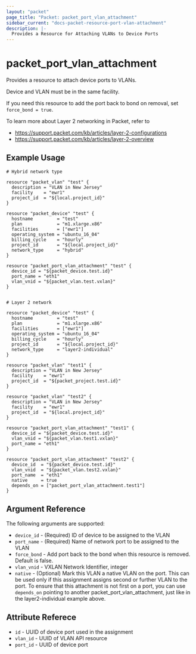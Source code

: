 ```yaml
---
layout: "packet"
page_title: "Packet: packet_port_vlan_attachment"
sidebar_current: "docs-packet-resource-port-vlan-attachment"
description: |-
  Provides a Resource for Attaching VLANs to Device Ports
---
```


# packet_port_vlan_attachment

Provides a resource to attach device ports to VLANs.

Device and VLAN must be in the same facility.

If you need this resource to add the port back to bond on removal, set `force_bond = true`.

To learn more about Layer 2 networking in Packet, refer to
* https://support.packet.com/kb/articles/layer-2-configurations
* https://support.packet.com/kb/articles/layer-2-overview

## Example Usage

```hcl
# Hybrid network type

resource "packet_vlan" "test" {
  description = "VLAN in New Jersey"
  facility    = "ewr1"
  project_id  = "${local.project_id}"
}

resource "packet_device" "test" {
  hostname         = "test"
  plan             = "m1.xlarge.x86"
  facilities       = ["ewr1"]
  operating_system = "ubuntu_16_04"
  billing_cycle    = "hourly"
  project_id       = "${local.project_id}"
  network_type     = "hybrid"
}

resource "packet_port_vlan_attachment" "test" {
  device_id = "${packet_device.test.id}"
  port_name = "eth1"
  vlan_vnid = "${packet_vlan.test.vxlan}"
}


# Layer 2 network

resource "packet_device" "test" {
  hostname         = "test"
  plan             = "m1.xlarge.x86"
  facilities       = ["ewr1"]
  operating_system = "ubuntu_16_04"
  billing_cycle    = "hourly"
  project_id       = "${local.project_id}"
  network_type     = "layer2-individual"
}

resource "packet_vlan" "test1" {
  description = "VLAN in New Jersey"
  facility    = "ewr1"
  project_id  = "${packet_project.test.id}"
}

resource "packet_vlan" "test2" {
  description = "VLAN in New Jersey"
  facility    = "ewr1"
  project_id  = "${local.project_id}"
}

resource "packet_port_vlan_attachment" "test1" {
  device_id = "${packet_device.test.id}"
  vlan_vnid = "${packet_vlan.test1.vxlan}"
  port_name = "eth1"
}

resource "packet_port_vlan_attachment" "test2" {
  device_id  = "${packet_device.test.id}"
  vlan_vnid  = "${packet_vlan.test2.vxlan}"
  port_name  = "eth1"
  native     = true
  depends_on = ["packet_port_vlan_attachment.test1"]
}
```

## Argument Reference

The following arguments are supported:

* `device_id` - (Required) ID of device to be assigned to the VLAN
* `port_name` - (Required) Name of network port to be assigned to the VLAN
* `force_bond` - Add port back to the bond when this resource is removed. Default is false.
* `vlan_vnid` - VXLAN Network Identifier, integer
* `native` - (Optional) Mark this VLAN a native VLAN on the port. This can be used only if this assignment assigns second or further VLAN to the port. To ensure that this attachment is not first on a port, you can use `depends_on` pointing to another packet_port_vlan_attachment, just like in the layer2-individual example above. 

## Attribute Referece

* `id` - UUID of device port used in the assignment
* `vlan_id` - UUID of VLAN API resource
* `port_id` - UUID of device port
